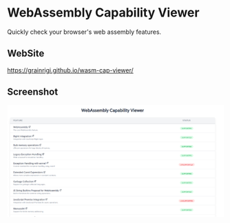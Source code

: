 # WebAssembly Capability Viewer

Quickly check your browser's web assembly features.

## WebSite

https://grainrigi.github.io/wasm-cap-viewer/

## Screenshot

![](screenshot.png)